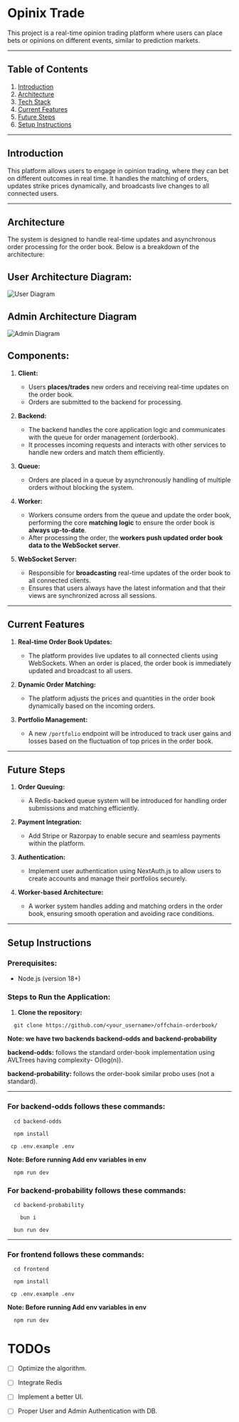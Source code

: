 # Opinix Trade

This project is a real-time opinion trading platform where users can place bets or opinions on different events, similar to prediction markets.

---

## Table of Contents

 1. [Introduction](#introduction)
 2. [Architecture](#architecture)
 3. [Tech Stack](#tech-stack)
 4. [Current Features](#current-features)
 5. [Future Steps](#future-steps)
 6. [Setup Instructions](#setup-instructions)

---

## Introduction

This platform allows users to engage in opinion trading, where they can bet on different outcomes in real time. It handles the matching of orders, updates strike prices dynamically, and broadcasts live changes to all connected users.

---

## Architecture

The system is designed to handle real-time updates and asynchronous order processing for the order book. Below is a breakdown of the architecture:

## User Architecture Diagram:
![User Diagram](https://utfs.io/f/40G0kRMDo8YboHg5TGraM2wJDUu4Qv6PTdKWHX5yNScboilV)

## Admin Architecture Diagram

![Admin Diagram](https://utfs.io/f/40G0kRMDo8YbOHYutQ49DaVfpnob3ytkRmB2h0jv5XCcIuAM)

## Components:

1. **Client:**
   - Users **places/trades** new orders and receiving real-time updates on the order book.
   - Orders are submitted to the backend for processing.
   
2. **Backend:**
   - The backend handles the core application logic and communicates with the queue for order management (orderbook).
   - It processes incoming requests and interacts with other services to handle new orders and match them efficiently.
   
3. **Queue:**
   - Orders are placed in a queue by asynchronously handling of multiple orders without blocking the system.
   
4. **Worker:**
   - Workers consume orders from the queue and update the order book, performing the core **matching logic** to ensure the order book is **always up-to-date**.
   - After processing the order, the **workers push updated order book data to the WebSocket server**.
   
5. **WebSocket Server:**
   - Responsible for **broadcasting** real-time updates of the order book to all connected clients.
   - Ensures that users always have the latest information and that their views are synchronized across all sessions.

---
<!-- 
## Tech Stack

- **Frontend:**
  - React Native (for mobile application)
  - NextJS (for web applicaiton)
  - WebSocket (for real-time communication)
  
- **Backend:**
  - Node.js with Express
  
- **Database:**
  - PostgreSQL for persistent storage of order data
  
- **Queue:**
  - Redis Queue (RQ) for asynchronous order processing (planned)
  
- **Real-time Communication:**
  - WebSocket for live updates on the order book
  
- **Authentication:**
  - NextAuth.js (planned) for secure authentication
  
- **Payments:**
  - Stripe / Razorpay (planned) for payment integration

--- -->

## Current Features

1. **Real-time Order Book Updates:**
   - The platform provides live updates to all connected clients using WebSockets. When an order is placed, the order book is immediately updated and broadcast to all users.

2. **Dynamic Order Matching:**
   - The platform adjusts the prices and quantities in the order book dynamically based on the incoming orders.

3. **Portfolio Management:**
   - A new `/portfolio` endpoint will be introduced to track user gains and losses based on the fluctuation of top prices in the order book.
---

## Future Steps

   
1. **Order Queuing:**
   - A Redis-backed queue system will be introduced for handling order submissions and matching efficiently.
   
2. **Payment Integration:**
   - Add Stripe or Razorpay to enable secure and seamless payments within the platform.
   
3. **Authentication:**
   - Implement user authentication using NextAuth.js to allow users to create accounts and manage their portfolios securely.
   
4. **Worker-based Architecture:**
   - A worker system handles adding and matching orders in the order book, ensuring smooth operation and avoiding race conditions.

---

## Setup Instructions

### Prerequisites:

- Node.js (version 18+)

### Steps to Run the Application:

1. **Clone the repository:**

```
  git clone https://github.com/<your_username>/offchain-orderbook/
```

**Note: we have two backends backend-odds and backend-probability**

**backend-odds:** follows the standard order-book implementation using AVLTrees having complexity- O(log(n)).

**backend-probability:** follows the order-book similar probo uses (not a standard).

---
### For backend-odds follows these commands:
```
  cd backend-odds
```
```
  npm install
```
```
 cp .env.example .env
```
**Note: Before running Add env variables in env**
```
  npm run dev
```

### For backend-probability follows these commands:
```
  cd backend-probability
```
```
    bun i
```
```
  bun run dev
```
---
### For frontend follows these commands:
```
  cd frontend
```
```
  npm install
```
```
 cp .env.example .env
```
**Note: Before running Add env variables in env**
```
  npm run dev
```


# TODOs

- [ ] Optimize the algorithm.
- [ ] Integrate Redis
- [ ] Implement a better UI.
- [ ] Proper User and Admin Authentication with DB.
 